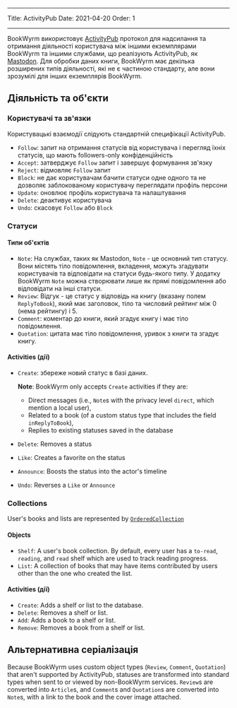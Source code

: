 - - -
Title: ActivityPub Date: 2021-04-20 Order: 1
- - -

BookWyrm використовує [ActivityPub](http://activitypub.rocks/) протокол для надсилання та отримання діяльності користувача між іншими екземплярами BookWyrm та іншими службами, що реалізують ActivityPub, як [Mastodon](https://joinmastodon.org/). Для обробки даних книги, BookWyrm має декілька розширених типів діяльності, які не є частиною стандарту, але вони зрозумілі для інших екземплярів BookWyrm.

## Діяльність та об'єкти

### Користувачі та зв'язки
Користувацькі взаємодії слідують стандартній специфікації ActivityPub.

- `Follow`: запит на отримання статусів від користувача і перегляд їхніх статусів, що мають followers-only конфіденційність
- `Accept`: затверджує `Follow` запит і завершує формування зв'язку
- `Reject`: відмовляє `Follow` запит
- `Block`: не дає користувачам бачити статуси одне одного та не дозволяє заблокованому користувачу переглядати профіль персони
- `Update`: оновлює профіль користувача та налаштування
- `Delete`: деактивує користувача
- `Undo`: скасовує `Follow` або `Block`

### Статуси
#### Типи об'єктів

- `Note`: На службах, таких як Mastodon, `Note` - це основний тип статусу. Вони містять тіло повідомлення, вкладення, можуть згадувати користувачів та відповідати на статуси будь-якого типу. У додатку BookWyrm `Note` можна створювати лише як прямі повідомлення або відповідати на інші статуси.
- `Review`: Відгук - це статус у відповідь на книгу (вказану полем `ReplyToBook`), який має заголовок, тіло та числовий рейтинг між 0 (нема рейтингу) і 5.
- `Comment`: коментар до книги, який згадує книгу і має тіло повідомлення.
- `Quotation`: цитата має тіло повідомлення, уривок з книги та згадує книгу.


#### Activities (дії)

- `Create`: збереже новий статус в базі даних.

   **Note**: BookWyrm only accepts `Create` activities if they are:

   - Direct messages (i.e., `Note`s with the privacy level `direct`, which mention a local user),
   - Related to a book (of a custom status type that includes the field `inReplyToBook`),
   - Replies to existing statuses saved in the database
- `Delete`: Removes a status
- `Like`: Creates a favorite on the status
- `Announce`: Boosts the status into the actor's timeline
- `Undo`: Reverses a `Like` or `Announce`

### Collections
User's books and lists are represented by [`OrderedCollection`](https://www.w3.org/TR/activitystreams-vocabulary/#dfn-orderedcollection)

#### Objects

- `Shelf`: A user's book collection. By default, every user has a `to-read`, `reading`, and `read` shelf which are used to track reading progress.
- `List`: A collection of books that may have items contributed by users other than the one who created the list.

#### Activities (дії)

- `Create`: Adds a shelf or list to the database.
- `Delete`: Removes a shelf or list.
- `Add`: Adds a book to a shelf or list.
- `Remove`: Removes a book from a shelf or list.


## Альтернативна серіалізація
Because BookWyrm uses custom object types (`Review`, `Comment`, `Quotation`) that aren't supported by ActivityPub, statuses are transformed into standard types when sent to or viewed by non-BookWyrm services. `Review`s are converted into `Article`s, and `Comment`s and `Quotation`s are converted into `Note`s, with a link to the book and the cover image attached.
